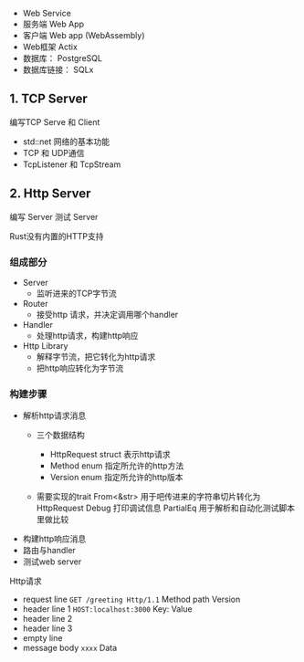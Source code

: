 * Web Service
* 服务端 Web App
* 客户端 Web app (WebAssembly)
* Web框架 Actix
* 数据库： PostgreSQL
* 数据库链接： SQLx

## 1. TCP Server 

编写TCP Serve 和 Client

* std::net 网络的基本功能 
* TCP 和 UDP通信 
* TcpListener 和 TcpStream


## 2. Http Server

编写 Server 测试 Server

Rust没有内置的HTTP支持

### 组成部分
* Server 
  * 监听进来的TCP字节流
* Router
  * 接受http 请求，并决定调用哪个handler
* Handler
  * 处理http请求，构建http响应
* Http Library 
  * 解释字节流，把它转化为http请求
  * 把http响应转化为字节流

### 构建步骤

* 解析http请求消息
  * 三个数据结构
    * HttpRequest struct 表示http请求
    * Method enum 指定所允许的http方法
    * Version enum 指定所允许的http版本

  * 需要实现的trait
    From<&str> 用于吧传进来的字符串切片转化为HttpRequest
    Debug 打印调试信息
    PartialEq 用于解析和自动化测试脚本里做比较
* 构建http响应消息
* 路由与handler
* 测试web server



Http请求

* request line  `GET /greeting Http/1.1` Method path Version
* header line 1  `HOST:localhost:3000` Key: Value
* header line 2
* header line 3
* empty line
* message body `xxxx` Data